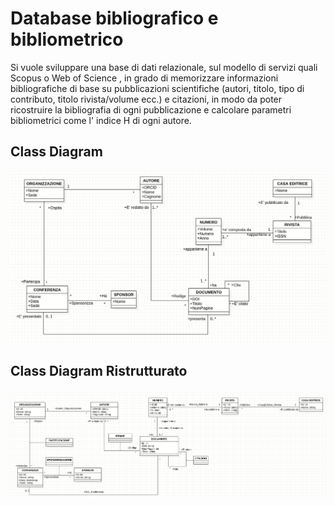 # Database bibliografico e bibliometrico

Si vuole sviluppare una base di dati relazionale, sul modello di servizi quali
Scopus​ o Web of Science​ , in grado di memorizzare informazioni
bibliografiche di base su pubblicazioni scientifiche (autori, titolo, tipo di
contributo, titolo rivista/volume ecc.) e citazioni, in modo da poter
ricostruire la bibliografia di ogni pubblicazione e calcolare parametri
bibliometrici come l'​ indice H​ di ogni autore.

## Class Diagram

<img src="./.github/cd.png" alt="Class Diagram" width=512>

## Class Diagram Ristrutturato

<img src="./.github/cd_ristrutturato.png" alt="Class Diagram" width=512>
